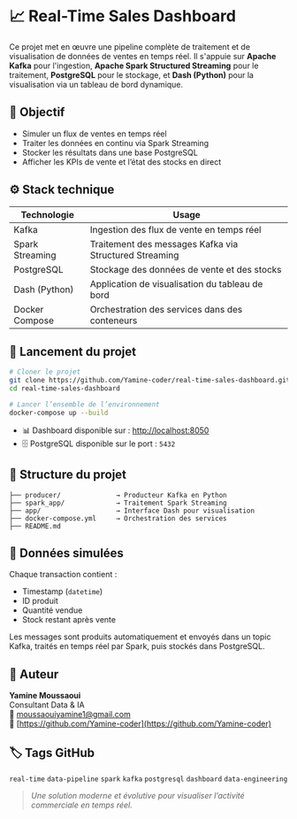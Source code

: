 # 📈 Real-Time Sales Dashboard

Ce projet met en œuvre une pipeline complète de traitement et de visualisation de données de ventes en temps réel. Il s'appuie sur **Apache Kafka** pour l'ingestion, **Apache Spark Structured Streaming** pour le traitement, **PostgreSQL** pour le stockage, et **Dash (Python)** pour la visualisation via un tableau de bord dynamique.

## 🎯 Objectif

- Simuler un flux de ventes en temps réel  
- Traiter les données en continu via Spark Streaming  
- Stocker les résultats dans une base PostgreSQL  
- Afficher les KPIs de vente et l’état des stocks en direct

## ⚙️ Stack technique

| Technologie     | Usage                                                                 |
|----------------|------------------------------------------------------------------------|
| Kafka           | Ingestion des flux de vente en temps réel                             |
| Spark Streaming | Traitement des messages Kafka via Structured Streaming                |
| PostgreSQL      | Stockage des données de vente et des stocks                           |
| Dash (Python)   | Application de visualisation du tableau de bord                       |
| Docker Compose  | Orchestration des services dans des conteneurs                        |

## 🚀 Lancement du projet

```bash
# Cloner le projet
git clone https://github.com/Yamine-coder/real-time-sales-dashboard.git
cd real-time-sales-dashboard

# Lancer l’ensemble de l’environnement
docker-compose up --build
```

- 📊 Dashboard disponible sur : [http://localhost:8050](http://localhost:8050)  
- 🗄️ PostgreSQL disponible sur le port : `5432`

## 📂 Structure du projet

```
├── producer/              → Producteur Kafka en Python
├── spark_app/             → Traitement Spark Streaming
├── app/                   → Interface Dash pour visualisation
├── docker-compose.yml     → Orchestration des services
├── README.md
```

## 🧪 Données simulées

Chaque transaction contient :
- Timestamp (`datetime`)  
- ID produit  
- Quantité vendue  
- Stock restant après vente  

Les messages sont produits automatiquement et envoyés dans un topic Kafka, traités en temps réel par Spark, puis stockés dans PostgreSQL.

## 👤 Auteur

**Yamine Moussaoui**  
Consultant Data & IA  
📧 moussaouiyamine1@gmail.com  
🔗 [https://github.com/Yamine-coder](https://github.com/Yamine-coder)



## 🏷️ Tags GitHub 

`real-time` `data-pipeline` `spark` `kafka` `postgresql` `dashboard` `data-engineering`

> *Une solution moderne et évolutive pour visualiser l’activité commerciale en temps réel.*

